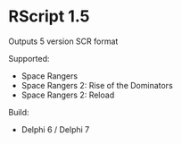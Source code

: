 # RScript 1.5
Outputs 5 version SCR format

Supported:
- Space Rangers 
- Space Rangers 2: Rise of the Dominators
- Space Rangers 2: Reload

Build:
- Delphi 6 / Delphi 7
